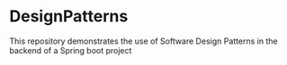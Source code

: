 # DesignPatterns
This repository demonstrates the use of Software Design Patterns in the backend of a Spring boot project
